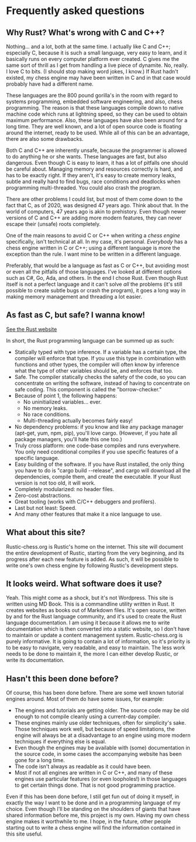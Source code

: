 # Frequently asked questions

## Why Rust? What's wrong with C and C++?

Nothing... and a lot, both at the same time. I actually like C and C++;
especially C, because it is such a small language, very easy to learn, and
it basically runs on every computer platform ever created. C gives me the
same sort of thrill as I get from handling a live piece of dynamite. No,
really. I love C to bits. (I should stop making word jokes, I know.) If
Rust hadn't existed, my chess engine may have been written in C and in that
case would probably have had a different name.

These languages are the 800 pound gorilla's in the room with regard to
systems programming, embedded software engineering, and also, chess
programming. The reason is that these languages compile down to native
machine code which runs at lightning speed, so they can be used to obtain
maximum performance. Also, these languages have also been around for a long
time. They are well known, and a lot of open source code is floating around
the internet, ready to be used. While all of this can be an advantage,
there are also some drawbacks.

Both C and C++ are inherently unsafe, because the programmer is allowed to
do anything he or she wants. These languages are fast, but also dangerous.
Even though C is easy to learn, it has a lot of pitfalls one should be
careful about. Managing memory and resources correctly is hard, and has to
be exactly right. If they aren't, it's easy to create memory leaks, subtle
and really hard to find bugs, race conditions and deadlocks when
programming multi-threaded. You could also crash the program.

There are other problems I could list, but most of them come down to the
fact that C, as of 2020, was designed 47 years ago. Think about that. In
the world of computers, 47 years ago is akin to prehistory. Even though
newer versions of C and C++ are adding more modern features, they can never
escape their (unsafe) roots completely.

One of the main reasons to avoid C or C++ when writing a *chess engine*
specifically, isn't technical at all. In my case, it's personal.
*Everybody* has a chess engine written in C or C++; using a different
language is more the exception than the rule. I want mine to be written in
a different language.

Preferably, that would be a language as fast as C or C++, but avoiding most
or even all the pitfalls of those languages. I've looked at different
options such as C#, Go, Ada, and others. In the end I chose Rust. Even
though Rust itself is not a perfect language and it can't solve _all_ the
problems (it's still possible to create subtle bugs or crash the program),
it goes a long way in making memory management and threading a lot easier.

## As fast as C, but safe? I wanna know!

[See the Rust website](https://www.rust-lang.org/)

In short, the Rust programming language can be summed up as such:

- Statically typed with type inference. If a variable has a certain type,
  the compiler will enforce that type. If you use this type in combination
  with functions and other types, the compiler will often know by inference
  what the type of other variables should be, and enforces that too.
- Safe. The compiler statically checks the safety of the code, so you
  can concentrate on writing the software, instead of having to concentrate
  on safe coding. This component is called the "borrow-checker."
- Because of point 1, the following happens:
    - No uninitialized variables... ever.
    - No memory leaks.
    - No race conditions.
    - Multi-threading actually becomes fairly easy!
- No dependency problems: if you know and like any package manager
   (apt-get, yum, npm, pip), you'll love cargo. (However, if you hate all
   package managers, you'll hate this one too.)
- Truly cross platform: one code-base compiles and runs everywhere. You
   only need conditional compiles if you use specific features of a
   specific language.
- Easy building of the software. If you have Rust installed, the only
   thing you have to do is "cargo build --release", and cargo will download
   all the dependencies, compile them, and create the executable. If your
   Rust version is not too old, it will work.
- Completely modularized: no header files.
- Zero-cost abstractions.
- Great tooling (works with C/C++ debuggers and profilers).
- Last but not least: Speed.
- And many other features that make it a nice language to use.


## What about this site?

Rustic-chess.org is Rustic's home on the internet. This site will document
the entire development of Rustic, starting from the very beginning, and its
progress after each new feature is added. As such, it will be possible to
write one's own chess engine by following Rustic's development steps.

## It looks weird. What software does it use?

Yeah. This might come as a shock, but it's not Wordpress. This site is
written using MD Book. This is a commandline utility written in Rust. It
creates websites as books out of Markdown files. It's open source, written
by and for the Rust language community, and it's used to create the Rust
language documentation. I am using it because it allows me to write
documentation which is then converted into a static website, so I don't
have to maintain or update a content management system. Rustic-chess.org is
purely informative. It is going to contain a lot of information, so it's
priority is to be easy to navigate, very readable, and easy to maintain.
The less work needs to be done to maintain it, the more I can either
develop Rustic, or write its documentation.

## Hasn't this been done before?

Of course, this has been done before. There are some well known tutorial
engines around. Most of them do have some issues, for example:

* The engines and tutorials are getting older. The source code may be old
  enough to not compile cleanly using a current-day compiler.
* These engines mainly use older techniques, often for simplicity's sake.
  Those techniques work well, but because of speed limitations, the engine
  will always be at a disadvantage to an engine using more modern
  techniques if everything else is equal.
* Even though the engines may be available with (some) documentation in the
  source code, in some cases the accompanying website has been gone for a
  long time.
* The code isn't always as readable as it could have been.
* Most if not all engines are written in C or C++, and many of these
  engines use particular features (or even loopholes!) in those languages
  to get certain things done. That is not good programming practice.

Even if this has been done before, I still get fun out of doing it myself,
in exactly the way I want to be done and in a programming language of my
choice. Even though I'll be standing on the shoulders of giants that have
shared information before me, this project is my own. Having my own chess
engine makes it worthwhile to me. I hope, in the future, other people
starting out to write a chess engine will find the information contained in
this site useful.
